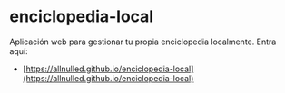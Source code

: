 # enciclopedia-local

Aplicación web para gestionar tu propia enciclopedia localmente. Entra aquí:

- [https://allnulled.github.io/enciclopedia-local](https://allnulled.github.io/enciclopedia-local)

